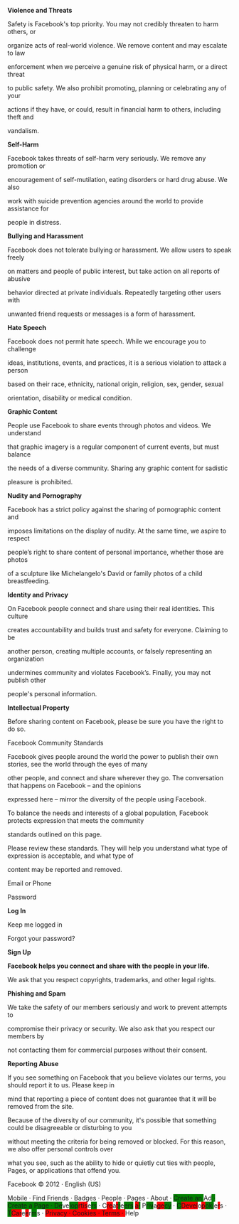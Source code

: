 **Violence and Threats**

Safety is Facebook's top priority. You may not credibly threaten to harm others, or

organize acts of real-world violence. We remove content and may escalate to law

enforcement when we perceive a genuine risk of physical harm, or a direct threat

to public safety. We also prohibit promoting, planning or celebrating any of your

actions if they have, or could, result in financial harm to others, including theft and

vandalism.

**Self-Harm**

Facebook takes threats of self-harm very seriously. We remove any promotion or

encouragement of self-mutilation, eating disorders or hard drug abuse. We also

work with suicide prevention agencies around the world to provide assistance for

people in distress.

**Bullying and Harassment**

Facebook does not tolerate bullying or harassment. We allow users to speak freely

on matters and people of public interest, but take action on all reports of abusive

behavior directed at private individuals. Repeatedly targeting other users with

unwanted friend requests or messages is a form of harassment.

**Hate Speech**

Facebook does not permit hate speech. While we encourage you to challenge

ideas, institutions, events, and practices, it is a serious violation to attack a person

based on their race, ethnicity, national origin, religion, sex, gender, sexual

orientation, disability or medical condition.

**Graphic Content**

People use Facebook to share events through photos and videos. We understand

that graphic imagery is a regular component of current events, but must balance

the needs of a diverse community. Sharing any graphic content for sadistic

pleasure is prohibited.

**Nudity and Pornography**

Facebook has a strict policy against the sharing of pornographic content and

imposes limitations on the display of nudity. At the same time, we aspire to respect

people’s right to share content of personal importance, whether those are photos

of a sculpture like Michelangelo's David or family photos of a child breastfeeding.

**Identity and Privacy**

On Facebook people connect and share using their real identities. This culture

creates accountability and builds trust and safety for everyone. Claiming to be

another person, creating multiple accounts, or falsely representing an organization

undermines community and violates Facebook’s. Finally, you may not publish other

people's personal information.

**Intellectual Property**

Before sharing content on Facebook, please be sure you have the right to do so.

Facebook Community Standards

Facebook gives people around the world the power to publish their own stories, see the world through the eyes of many

other people, and connect and share wherever they go. The conversation that happens on Facebook – and the opinions

expressed here – mirror the diversity of the people using Facebook. 

To balance the needs and interests of a global population, Facebook protects expression that meets the community

standards outlined on this page. 

Please review these standards. They will help you understand what type of expression is acceptable, and what type of

content may be reported and removed.

Email or Phone

Password

**Log In**

Keep me logged in

Forgot your password?

**Sign Up**

**Facebook helps you connect and share with the people in your life.**

We ask that you respect copyrights, trademarks, and other legal rights.

**Phishing and Spam**

We take the safety of our members seriously and work to prevent attempts to

compromise their privacy or security. We also ask that you respect our members by

not contacting them for commercial purposes without their consent.

**Reporting Abuse**

If you see something on Facebook that you believe violates our terms, you should report it to us. Please keep in

mind that reporting a piece of content does not guarantee that it will be removed from the site. 

Because of the diversity of our community, it's possible that something could be disagreeable or disturbing to you

without meeting the criteria for being removed or blocked. For this reason, we also offer personal controls over

what you see, such as the ability to hide or quietly cut ties with people, Pages, or applications that offend you.

Facebook © 2012 · English (US)

Mobile · Find Friends · Badges · People · Pages · About · <span style="background-color: green;">Create an </span>Ad<span style="background-color: green;"> · Create a Page · De</span>ve<span style="background-color: green;">lop</span><span style="background-color: red;">rtis</span>e<span style="background-color: green;">rs</span> · C<span style="background-color: red;">re</span>a<span style="background-color: red;">t</span><span style="background-color: green;">r</span>e<span style="background-color: green;">ers</span> <span style="background-color: red;">a</span><span style="background-color: green;">·</span> P<span style="background-color: green;">riv</span>a<span style="background-color: red;">ge</span><span style="background-color: green;">cy</span> · <span style="background-color: green;">C</span><span style="background-color: red;">Devel</span>o<span style="background-color: red;">p</span><span style="background-color: green;">oki</span>e<span style="background-color: red;">r</span>s · <span style="background-color: green;">T</span><span style="background-color: red;">Car</span>e<span style="background-color: red;">e</span>r<span style="background-color: green;">m</span>s · <span style="background-color: red;">Privacy · Cookies · Terms · </span>Help
